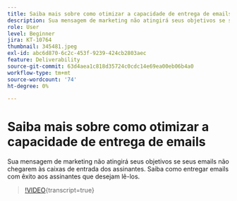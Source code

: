 ```yaml
---
title: Saiba mais sobre como otimizar a capacidade de entrega de emails
description: Sua mensagem de marketing não atingirá seus objetivos se seus emails não chegarem às caixas de entrada dos assinantes. Saiba como entregar emails com êxito aos assinantes que desejam lê-los.
role: User
level: Beginner
jira: KT-10764
thumbnail: 345481.jpeg
exl-id: abc6d870-6c2c-453f-9239-424cb2803aec
feature: Deliverability
source-git-commit: 63d4aea1c818d35724c0cdc14e69ea00eb06b4a0
workflow-type: tm+mt
source-wordcount: '74'
ht-degree: 0%

---
```


# Saiba mais sobre como otimizar a capacidade de entrega de emails

Sua mensagem de marketing não atingirá seus objetivos se seus emails não chegarem às caixas de entrada dos assinantes. Saiba como entregar emails com êxito aos assinantes que desejam lê-los.

>[!VIDEO](https://video.tv.adobe.com/v/345481/?quality=12&learn=on){transcript=true}

